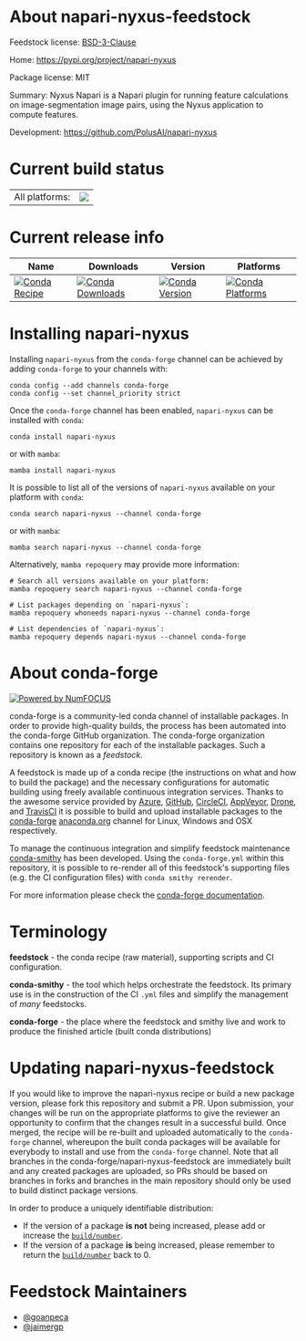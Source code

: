 About napari-nyxus-feedstock
============================

Feedstock license: [BSD-3-Clause](https://github.com/conda-forge/napari-nyxus-feedstock/blob/main/LICENSE.txt)

Home: https://pypi.org/project/napari-nyxus

Package license: MIT

Summary: Nyxus Napari is a Napari plugin for running feature calculations on image-segmentation image pairs,
using the Nyxus application to compute features.


Development: https://github.com/PolusAI/napari-nyxus

Current build status
====================


<table><tr><td>All platforms:</td>
    <td>
      <a href="https://dev.azure.com/conda-forge/feedstock-builds/_build/latest?definitionId=23973&branchName=main">
        <img src="https://dev.azure.com/conda-forge/feedstock-builds/_apis/build/status/napari-nyxus-feedstock?branchName=main">
      </a>
    </td>
  </tr>
</table>

Current release info
====================

| Name | Downloads | Version | Platforms |
| --- | --- | --- | --- |
| [![Conda Recipe](https://img.shields.io/badge/recipe-napari--nyxus-green.svg)](https://anaconda.org/conda-forge/napari-nyxus) | [![Conda Downloads](https://img.shields.io/conda/dn/conda-forge/napari-nyxus.svg)](https://anaconda.org/conda-forge/napari-nyxus) | [![Conda Version](https://img.shields.io/conda/vn/conda-forge/napari-nyxus.svg)](https://anaconda.org/conda-forge/napari-nyxus) | [![Conda Platforms](https://img.shields.io/conda/pn/conda-forge/napari-nyxus.svg)](https://anaconda.org/conda-forge/napari-nyxus) |

Installing napari-nyxus
=======================

Installing `napari-nyxus` from the `conda-forge` channel can be achieved by adding `conda-forge` to your channels with:

```
conda config --add channels conda-forge
conda config --set channel_priority strict
```

Once the `conda-forge` channel has been enabled, `napari-nyxus` can be installed with `conda`:

```
conda install napari-nyxus
```

or with `mamba`:

```
mamba install napari-nyxus
```

It is possible to list all of the versions of `napari-nyxus` available on your platform with `conda`:

```
conda search napari-nyxus --channel conda-forge
```

or with `mamba`:

```
mamba search napari-nyxus --channel conda-forge
```

Alternatively, `mamba repoquery` may provide more information:

```
# Search all versions available on your platform:
mamba repoquery search napari-nyxus --channel conda-forge

# List packages depending on `napari-nyxus`:
mamba repoquery whoneeds napari-nyxus --channel conda-forge

# List dependencies of `napari-nyxus`:
mamba repoquery depends napari-nyxus --channel conda-forge
```


About conda-forge
=================

[![Powered by
NumFOCUS](https://img.shields.io/badge/powered%20by-NumFOCUS-orange.svg?style=flat&colorA=E1523D&colorB=007D8A)](https://numfocus.org)

conda-forge is a community-led conda channel of installable packages.
In order to provide high-quality builds, the process has been automated into the
conda-forge GitHub organization. The conda-forge organization contains one repository
for each of the installable packages. Such a repository is known as a *feedstock*.

A feedstock is made up of a conda recipe (the instructions on what and how to build
the package) and the necessary configurations for automatic building using freely
available continuous integration services. Thanks to the awesome service provided by
[Azure](https://azure.microsoft.com/en-us/services/devops/), [GitHub](https://github.com/),
[CircleCI](https://circleci.com/), [AppVeyor](https://www.appveyor.com/),
[Drone](https://cloud.drone.io/welcome), and [TravisCI](https://travis-ci.com/)
it is possible to build and upload installable packages to the
[conda-forge](https://anaconda.org/conda-forge) [anaconda.org](https://anaconda.org/)
channel for Linux, Windows and OSX respectively.

To manage the continuous integration and simplify feedstock maintenance
[conda-smithy](https://github.com/conda-forge/conda-smithy) has been developed.
Using the ``conda-forge.yml`` within this repository, it is possible to re-render all of
this feedstock's supporting files (e.g. the CI configuration files) with ``conda smithy rerender``.

For more information please check the [conda-forge documentation](https://conda-forge.org/docs/).

Terminology
===========

**feedstock** - the conda recipe (raw material), supporting scripts and CI configuration.

**conda-smithy** - the tool which helps orchestrate the feedstock.
                   Its primary use is in the construction of the CI ``.yml`` files
                   and simplify the management of *many* feedstocks.

**conda-forge** - the place where the feedstock and smithy live and work to
                  produce the finished article (built conda distributions)


Updating napari-nyxus-feedstock
===============================

If you would like to improve the napari-nyxus recipe or build a new
package version, please fork this repository and submit a PR. Upon submission,
your changes will be run on the appropriate platforms to give the reviewer an
opportunity to confirm that the changes result in a successful build. Once
merged, the recipe will be re-built and uploaded automatically to the
`conda-forge` channel, whereupon the built conda packages will be available for
everybody to install and use from the `conda-forge` channel.
Note that all branches in the conda-forge/napari-nyxus-feedstock are
immediately built and any created packages are uploaded, so PRs should be based
on branches in forks and branches in the main repository should only be used to
build distinct package versions.

In order to produce a uniquely identifiable distribution:
 * If the version of a package **is not** being increased, please add or increase
   the [``build/number``](https://docs.conda.io/projects/conda-build/en/latest/resources/define-metadata.html#build-number-and-string).
 * If the version of a package **is** being increased, please remember to return
   the [``build/number``](https://docs.conda.io/projects/conda-build/en/latest/resources/define-metadata.html#build-number-and-string)
   back to 0.

Feedstock Maintainers
=====================

* [@goanpeca](https://github.com/goanpeca/)
* [@jaimergp](https://github.com/jaimergp/)

